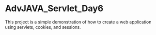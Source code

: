 # AdvJAVA_Servlet_Day6
This project is a simple demonstration of how to create a web application using servlets, cookies, and sessions. 
